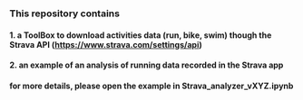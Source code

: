 ### This repository contains
#### 1. a ToolBox to download activities data (run, bike, swim) though the Strava API (https://www.strava.com/settings/api) 
#### 2. an example of an analysis of running data recorded in the Strava app 

#### for more details, please open the example in Strava_analyzer_vXYZ.ipynb
